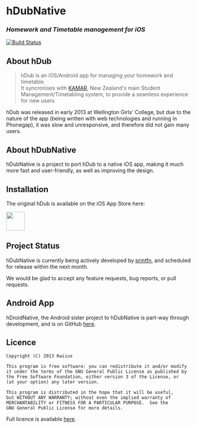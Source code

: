 # hDubNative
### _Homework and Timetable management for iOS_

[![Build Status](https://travis-ci.org/jj56/hDubNative.png?branch=master)](https://travis-ci.org/jj56/hDubNative)

## About hDub
> hDub is an iOS/Android app for managing your homework and timetable. <br>
> It syncronises with [KAMAR](http://www.kamar.co.nz), New Zealand's main Student Management/Timetabling system, to provide a seamless experience for new users

hDub was released in early 2013 at Wellington Girls' College, but due to the nature of the app (being written with web technologies and running in Phonegap), it was slow and unresponsive, and therefore did not gain many users.

## About hDubNative
hDubNative is a project to port hDub to a native iOS app, making it much more fast and user-friendly, as well as improving the design.

## Installation
The original hDub is available on the iOS App Store here:

[<img src="http://upload.wikimedia.org/wikipedia/commons/thumb/5/5d/Available_on_the_App_Store_%28black%29.png/320px-Available_on_the_App_Store_%28black%29.png" height="50" />](https://itunes.apple.com/nz/app/hdub-homework-and-timetable/id595072309)

## Project Status
hDubNative is currently being actively developed by [printfn](https://github.com/printfn), and scheduled for release within the next month.

We would be glad to accept any feature requests, bug reports, or pull requests.

## Android App
hDroidNative, the Android sister project to hDubNative is part-way through development, and is on GitHub [here](https://github.com/jj56/hDroidNative).

## Licence
    Copyright (C) 2013 Kwiius

    This program is free software: you can redistribute it and/or modify
    it under the terms of the GNU General Public License as published by
    the Free Software Foundation, either version 3 of the License, or
    (at your option) any later version.

    This program is distributed in the hope that it will be useful,
    but WITHOUT ANY WARRANTY; without even the implied warranty of
    MERCHANTABILITY or FITNESS FOR A PARTICULAR PURPOSE.  See the
    GNU General Public License for more details.

Full licence is available [here](http://www.gnu.org/licenses/gpl.html).
